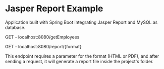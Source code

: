 # Jasper Report Example
Application built with Spring Boot integrating Jasper Report and MySQL as database. 

GET - localhost:8080/getEmployees

GET - localhost:8080/report/{format}

This endpoint requires a parameter for the format (HTML or PDF), and after sending a request, it will generate a report file inside the project's folder.

